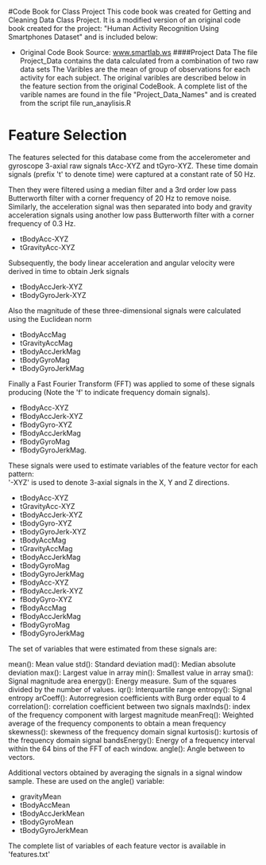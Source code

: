 #Code Book for Class Project 
This code book was created for Getting and Cleaning Data Class Project.
It is a modified version of an original code book created for the project: "Human Activity Recognition Using Smartphones Dataset" and is included below:
* Original Code Book Source: www.smartlab.ws
####Project Data
The file Project_Data contains the data calculated from a combination of two raw data sets
The Varibles are the mean of group of observations for each activity for each subject.
The original varibles are described below in the feature section from the original CodeBook.
A complete list of the varible names are found in the file "Project_Data_Names" and is created from the script file run_anaylisis.R


Feature Selection 
=================

The features selected for this database come from the accelerometer and gyroscope 3-axial raw signals tAcc-XYZ and tGyro-XYZ.
These time domain signals (prefix 't' to denote time) were captured at a constant rate of 50 Hz.

Then they were filtered using a median filter and a 3rd order low pass Butterworth filter with a corner frequency of 20 Hz to remove noise. 
Similarly, the acceleration signal was then separated into body and gravity acceleration signals using another low pass Butterworth filter with a corner frequency of 0.3 Hz. 
 * tBodyAcc-XYZ 
 * tGravityAcc-XYZ 

Subsequently, the body linear acceleration and angular velocity were derived in time to obtain Jerk signals 
* tBodyAccJerk-XYZ
* tBodyGyroJerk-XYZ

Also the magnitude of these three-dimensional signals were calculated using the Euclidean norm 
* tBodyAccMag
* tGravityAccMag
* tBodyAccJerkMag
* tBodyGyroMag
* tBodyGyroJerkMag

Finally a Fast Fourier Transform (FFT) was applied to some of these signals producing (Note the 'f' to indicate frequency domain signals).
* fBodyAcc-XYZ
* fBodyAccJerk-XYZ
* fBodyGyro-XYZ
* fBodyAccJerkMag
* fBodyGyroMag
* fBodyGyroJerkMag. 
 

These signals were used to estimate variables of the feature vector for each pattern:  
'-XYZ' is used to denote 3-axial signals in the X, Y and Z directions.

* tBodyAcc-XYZ
* tGravityAcc-XYZ
* tBodyAccJerk-XYZ
* tBodyGyro-XYZ
* tBodyGyroJerk-XYZ
* tBodyAccMag
* tGravityAccMag
* tBodyAccJerkMag
* tBodyGyroMag
* tBodyGyroJerkMag
* fBodyAcc-XYZ
* fBodyAccJerk-XYZ
* fBodyGyro-XYZ
* fBodyAccMag
* fBodyAccJerkMag
* fBodyGyroMag
* fBodyGyroJerkMag

The set of variables that were estimated from these signals are: 


mean(): Mean value
std(): Standard deviation
mad(): Median absolute deviation 
max(): Largest value in array
min(): Smallest value in array
sma(): Signal magnitude area
energy(): Energy measure. Sum of the squares divided by the number of values. 
iqr(): Interquartile range 
entropy(): Signal entropy
arCoeff(): Autorregresion coefficients with Burg order equal to 4
correlation(): correlation coefficient between two signals
maxInds(): index of the frequency component with largest magnitude
meanFreq(): Weighted average of the frequency components to obtain a mean frequency
skewness(): skewness of the frequency domain signal 
kurtosis(): kurtosis of the frequency domain signal 
bandsEnergy(): Energy of a frequency interval within the 64 bins of the FFT of each window.
angle(): Angle between to vectors.

Additional vectors obtained by averaging the signals in a signal window sample. These are used on the angle() variable:

* gravityMean
* tBodyAccMean
* tBodyAccJerkMean
* tBodyGyroMean
* tBodyGyroJerkMean

The complete list of variables of each feature vector is available in 'features.txt'
